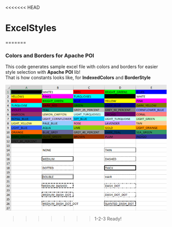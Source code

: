 <<<<<<< HEAD
# ExcelStyles
=======
### Colors and Borders for Apache POI

This code generates sample excel file with colors and borders for easier style selection with __Apache POI__ lib!  
That is how constants looks like, for __IndexedColors__ and __BorderStyle__  

![Screenshot](/screen.PNG)

>>>>>>> 1-2-3 Ready!
